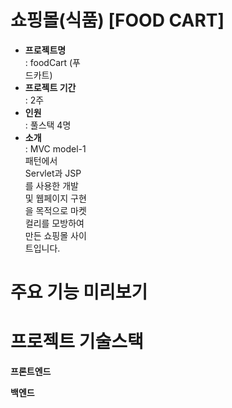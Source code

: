 # 쇼핑몰(식품) [FOOD CART]


* <div><span style="width:100px; display:inline-block;"><b>프로젝트명</b></div><div style="width:100px;"> : foodCart (푸드카트)</div>
* <div><div style="width:100px;"><b>프로젝트 기간</b></div><div style="width:100px;"> : 2주</div>
* <div><div style="width:100px;"><b>인원</b></div><div style="width:100px;"> : 풀스택 4명</div>
* <div><div style="width:100px;"><b>소개</b></div><div style="width:100px;"> : MVC model-1 패턴에서 Servlet과 JSP를 사용한 개발 및 웹페이지 구현을 목적으로 마켓컬리를 모방하여 만든 쇼핑몰 사이트입니다.</div>


# 주요 기능 미리보기

# 프로젝트 기술스택
**프론트엔드**

**백엔드**
